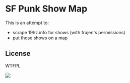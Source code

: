 # SF Punk Show Map

This is an attempt to:

 - scrape 19hz.info for shows (with frajen's permissions)
 - put those shows on a map

## License

WTFPL

![](http://www.wtfpl.net/wp-content/uploads/2012/12/wtfpl-badge-1.png)
